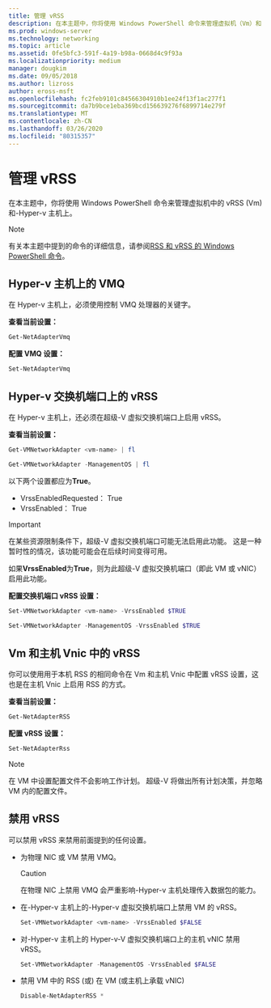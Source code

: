 ```yaml
---
title: 管理 vRSS
description: 在本主题中，你将使用 Windows PowerShell 命令来管理虚拟机（Vm）和 Hyper-v 主机上的 vRSS。
ms.prod: windows-server
ms.technology: networking
ms.topic: article
ms.assetid: 0fe5bfc3-591f-4a19-b98a-0668d4c9f93a
ms.localizationpriority: medium
manager: dougkim
ms.date: 09/05/2018
ms.author: lizross
author: eross-msft
ms.openlocfilehash: fc2feb9101c84566304910b1ee24f13f1ac277f1
ms.sourcegitcommit: da7b9bce1eba369bcd156639276f6899714e279f
ms.translationtype: MT
ms.contentlocale: zh-CN
ms.lasthandoff: 03/26/2020
ms.locfileid: "80315357"
---
```

# <a name="manage-vrss"></a>管理 vRSS

在本主题中，你将使用 Windows PowerShell 命令来管理虚拟机中的 vRSS \(Vm\) 和\-Hyper-v 主机上。

>[!NOTE]
>有关本主题中提到的命令的详细信息，请参阅[RSS 和 vRSS 的 Windows PowerShell 命令](vrss-wps.md)。

## <a name="vmq-on-hyper-v-hosts"></a>Hyper-v 主机上的 VMQ

在 Hyper-v 主机上，必须使用控制 VMQ 处理器的关键字。

**查看当前设置：** 

```PowerShell
Get-NetAdapterVmq
```

**配置 VMQ 设置：** 

```PowerShell
Set-NetAdapterVmq
```


## <a name="vrss-on-hyper-v-switch-ports"></a>Hyper-v 交换机端口上的 vRSS

在 Hyper-v 主机上，还必须在超级\-V 虚拟交换机端口上启用 vRSS。

**查看当前设置：**

```PowerShell
Get-VMNetworkAdapter <vm-name> | fl

Get-VMNetworkAdapter -ManagementOS | fl
```
    
以下两个设置都应为**True**。 

- VrssEnabledRequested： True
- VrssEnabled： True
    
>[!IMPORTANT]
>在某些资源限制条件下，超级\-V 虚拟交换机端口可能无法启用此功能。 这是一种暂时性的情况，该功能可能会在后续时间变得可用。
>
>如果**VrssEnabled**为**True**，则为此超级\-V 虚拟交换机端口（即此 VM 或 vNIC）启用此功能。

**配置交换机端口 vRSS 设置：**

```PowerShell
Set-VMNetworkAdapter <vm-name> -VrssEnabled $TRUE
    
Set-VMNetworkAdapter -ManagementOS -VrssEnabled $TRUE
```

## <a name="vrss-in-vms-and-host-vnics"></a>Vm 和主机 Vnic 中的 vRSS

你可以使用用于本机 RSS 的相同命令在 Vm 和主机 Vnic 中配置 vRSS 设置，这也是在主机 Vnic 上启用 RSS 的方式。  

**查看当前设置：**

```PowerShell
Get-NetAdapterRSS
```

**配置 vRSS 设置：**

```PowerShell
Set-NetAdapterRss
```

>[!NOTE]
> 在 VM 中设置配置文件不会影响工作计划。 超级\-V 将做出所有计划决策，并忽略 VM 内的配置文件。

## <a name="disable-vrss"></a>禁用 vRSS

可以禁用 vRSS 来禁用前面提到的任何设置。

- 为物理 NIC 或 VM 禁用 VMQ。

  >[!CAUTION]
  >在物理 NIC 上禁用 VMQ 会严重影响\-Hyper-v 主机处理传入数据包的能力。

- 在\-Hyper-v 主机上的\-Hyper-v 虚拟交换机端口上禁用 VM 的 vRSS。

   ```PowerShell
   Set-VMNetworkAdapter <vm-name> -VrssEnabled $FALSE
   ```

- 对\-Hyper-v 主机上的 Hyper-v\-V 虚拟交换机端口上的主机 vNIC 禁用 vRSS。

   ```PowerShell
   Set-VMNetworkAdapter -ManagementOS -VrssEnabled $FALSE
   ```

- 禁用 VM 中的 RSS \(或\) 在 VM \(或主机上承载 vNIC\)

   ```PowerShell
   Disable-NetAdapterRSS *
   ```
